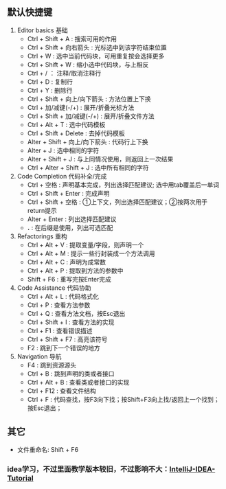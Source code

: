## 默认快捷键
1. Editor basics 基础
	+ Ctrl + Shift + A : 搜索可用的作用
	+ Ctrl + Shift + 向右箭头 : 光标选中到该字符结束位置
	+ Ctrl + W : 选中当前代码块，可用重复按会选择更多
	+ Ctrl + Shift + W : 缩小选中代码块，与上相反
	+ Ctrl + / ： 注释/取消注释行
	+ Ctrl + D : 复制行
	+ Ctrl + Y : 删除行
	+ Ctrl + Shift + 向上/向下箭头 : 方法位置上下换
	+ Ctrl + 加/减键(-/+) : 展开/折叠光标方法
	+ Ctrl + Shift + 加/减键(-/+) : 展开/折叠文件方法
	+ Ctrl + Alt + T : 选中代码模板
	+ Ctrl + Shift + Delete : 去掉代码模板
 	+ Alter + Shift + 向上/向下箭头 : 代码行上下换
 	+ Alter + J : 选中相同的字符
 	+ Alter + Shift + J : 与上同情况使用，则返回上一次结果
 	+ Ctrl + Alter + Shift + J : 选中所有相同的字符
2.  Code Completion 代码补全/完成
	+ Ctrl + 空格 : 声明基本完成，列出选择匹配建议; 选中用tab覆盖后一单词
	+ Ctrl + Shift + Enter : 完成声明
	+ Ctrl + Shift + 空格 : ①上下文，列出选择匹配建议；②按两次用于return提示
	+ Alter + Enter : 列出选择匹配建议
	+ **.** : 在后缀是使用，列出可选匹配
3. Refactorings 重构
	+ Ctrl + Alt + V : 提取变量/字段，则声明一个
	+ Ctrl + Alt + M : 提示一些行封装成一个方法调用
	+ Ctrl + Alt + C : 声明为成常数
	+ Ctrl + Alt + P : 提取到方法的参数中
	+ Shift + F6 : 重写完按Enter完成
4. Code Assistance 代码协助
	+ Ctrl + Alt + L : 代码格式化
	+ Ctrl + P : 查看方法参数
	+ Ctrl + Q : 查看方法文档，按Esc退出
	+ Ctrl + Shift + I : 查看方法的实现
	+ Ctrl + F1 : 查看错误描述
	+ Ctrl + Shift + F7 : 高亮该符号
	+ F2 : 跳到下一个错误的地方
5. Navigation 导航
	+ F4 : 跳到资源源头
	+ Ctrl + B : 跳到声明的类或者接口
	+ Ctrl + Alt + B : 查看类或者接口的实现
	+ Ctrl + F12 : 查看文件结构
	+ Ctrl + F : 代码查找，按F3向下找；按Shift+F3向上找/返回上一个找到；按Esc退出；

## 其它
* 文件重命名: Shift + F6

### idea学习，不过里面教学版本较旧，不过影响不大：[IntelliJ-IDEA-Tutorial](https://github.com/judasn/IntelliJ-IDEA-Tutorial)